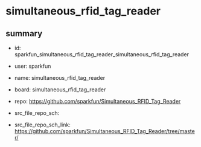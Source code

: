 # simultaneous_rfid_tag_reader
 
## summary 
* id: sparkfun_simultaneous_rfid_tag_reader_simultaneous_rfid_tag_reader
* user: sparkfun
* name: simultaneous_rfid_tag_reader
* board: simultaneous_rfid_tag_reader
* repo: https://github.com/sparkfun/Simultaneous_RFID_Tag_Reader



* src_file_repo_sch: 
* src_file_repo_sch_link: https://github.com/sparkfun/Simultaneous_RFID_Tag_Reader/tree/master/







